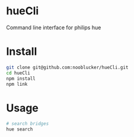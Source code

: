 hueCli
======

Command line interface for philips hue

# Install

```bash
git clone git@github.com:nooblucker/hueCli.git
cd hueCli
npm install
npm link
```

# Usage

```bash
# search bridges
hue search
```
